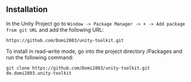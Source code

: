 ## Installation

In the Unity Project go to `Window -> Package Manager -> + -> Add package from git URL` and add the following URL:
```
https://github.com/Domi2803/unity-toolkit.git
```

To install in read-write mode, go into the project directory /Packages and run the following command:
```
git clone https://github.com/Domi2803/unity-toolkit.git de.domi2803.unity-toolkit
```